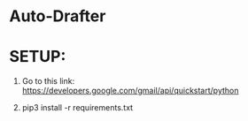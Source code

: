 # Auto-Drafter

# SETUP:



1. Go to this link: https://developers.google.com/gmail/api/quickstart/python 

2. pip3 install -r requirements.txt